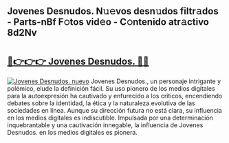 ## Jovenes Desnudos. N𝚞𝚎vos desn𝚞dos filtr𝚊dos - Parts-nBf F𝚘tos vid𝚎o - C𝚘ntenido atr𝚊ctivo 8d2Nv

# <h2><a href="http://mb6qro.tromn.icu/?c=Jovenes+Desnudos.">🔗👉👉👉 Jovenes Desnudos. 🔗🔗</a></h2>

[![Jovenes Desnudos. nuevo](https://i.imgur.com/pEAQMta.gif)](http://mb6qro.tromn.icu/?c=Jovenes+Desnudos.)
Jovenes Desnudos., un personaje intrigante y polémico, elude la definición fácil. Su uso pionero de los medios digitales para la autoexpresión ha cautivado y enfurecido a los críticos, encendiendo debates sobre la identidad, la ética y la naturaleza evolutiva de las sociedades en línea. Aunque su dirección futura no está clara, su influencia en los medios digitales es indiscutible. Impulsada por una determinación inquebrantable y una cautivación innegable, la influencia de Jovenes Desnudos. en los medios digitales es pionera.
